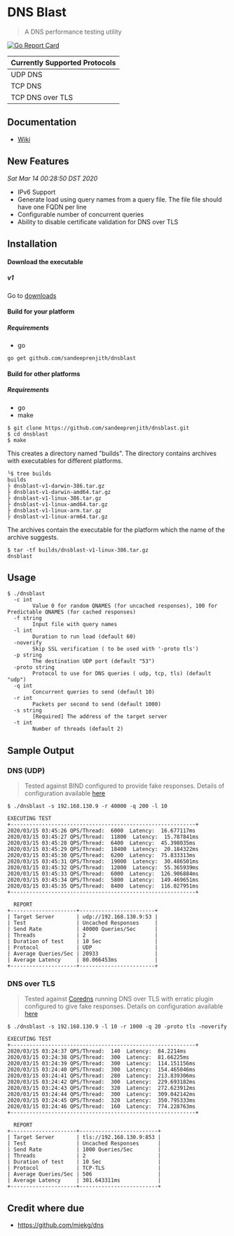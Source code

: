 # DNS Blast
> A DNS performance testing utility


[![Go Report Card](https://goreportcard.com/badge/github.com/sandeeprenjith/dnsblast)](https://goreportcard.com/report/github.com/sandeeprenjith/dnsblast)

| Currently Supported Protocols |
| ----------------------------- |
| UDP DNS                      	|
| TCP DNS                      	|
| TCP DNS over TLS             	|

## Documentation

* [Wiki](https://github.com/sandeeprenjith/dnsblast/wiki)

## New Features

*Sat Mar 14 00:28:50 DST 2020*

* IPv6 Support
* Generate load using query names from a query file. The file file should have one FQDN per line
* Configurable number of concurrent queries
* Ability to disable certificate validation for DNS over TLS


## Installation 

#### Download the executable

##### v1
Go to [downloads](https://github.com/sandeeprenjith/dnsblast/tree/v1/builds)

#### Build for your platform

##### Requirements

* go

```
go get github.com/sandeeprenjith/dnsblast

```

#### Build for other platforms 

##### Requirements

* go
* make

```
$ git clone https://github.com/sandeeprenjith/dnsblast.git
$ cd dnsblast
$ make
```
This creates a directory named "builds". The directory contains archives with executables for different platforms. 

```
╰$ tree builds
builds
├ dnsblast-v1-darwin-386.tar.gz
├ dnsblast-v1-darwin-amd64.tar.gz
├ dnsblast-v1-linux-386.tar.gz
├ dnsblast-v1-linux-amd64.tar.gz
├ dnsblast-v1-linux-arm.tar.gz
├ dnsblast-v1-linux-arm64.tar.gz

```
The archives contain the executable for the platform which the name of the archive suggests.

```
$ tar -tf builds/dnsblast-v1-linux-386.tar.gz
dnsblast
```


## Usage

```
$ ./dnsblast
  -c int
        Value 0 for random QNAMES (for uncached responses), 100 for Predictable QNAMES (for cached responses)
  -f string
        Input file with query names
  -l int
        Duration to run load (default 60)
  -noverify
        Skip SSL verification ( to be used with '-proto tls')
  -p string
        The destination UDP port (default "53")
  -proto string
        Protocol to use for DNS queries ( udp, tcp, tls) (default "udp")
  -q int
        Concurrent queries to send (default 10)
  -r int
        Packets per second to send (default 1000)
  -s string
        [Required] The address of the target server
  -t int
        Number of threads (default 2)
```

## Sample Output

### DNS (UDP)

> Tested against BIND configured to provide fake responses. 
> Details of configuration available [here](fake-responders/Bind)

```
$ ./dnsblast -s 192.168.130.9 -r 40000 -q 200 -l 10

EXECUTING TEST
+-----------------------------------------------------------+
2020/03/15 03:45:26 QPS/Thread:  6000  Latency:  16.677117ms
2020/03/15 03:45:27 QPS/Thread:  11800  Latency:  15.787841ms
2020/03/15 03:45:28 QPS/Thread:  6400  Latency:  45.398035ms
2020/03/15 03:45:29 QPS/Thread:  18400  Latency:  20.184322ms
2020/03/15 03:45:30 QPS/Thread:  6200  Latency:  75.833313ms
2020/03/15 03:45:31 QPS/Thread:  19000  Latency:  30.486501ms
2020/03/15 03:45:32 QPS/Thread:  12000  Latency:  55.365939ms
2020/03/15 03:45:33 QPS/Thread:  6000  Latency:  126.906884ms
2020/03/15 03:45:34 QPS/Thread:  5800  Latency:  149.469651ms
2020/03/15 03:45:35 QPS/Thread:  8400  Latency:  116.027951ms
+-----------------------------------------------------------+

  REPORT
+---------------------+------------------------+
| Target Server       | udp://192.168.130.9:53 |
| Test                | Uncached Responses     |
| Send Rate           | 40000 Queries/Sec      |
| Threads             | 2                      |
| Duration of test    | 10 Sec                 |
| Protocol            | UDP                    |
| Average Queries/Sec | 20933                  |
| Average Latency     | 80.066453ms            |
+---------------------+------------------------+
```

### DNS over TLS

> Tested against [Coredns](https://coredns.io) running DNS over TLS with erratic plugin configured to give fake responses.
> Details on configuration available [here](fake-responders/Coredns)

```
$ ./dnsblast -s 192.168.130.9 -l 10 -r 1000 -q 20 -proto tls -noverify

EXECUTING TEST
+-----------------------------------------------------------+
2020/03/15 03:24:37 QPS/Thread:  140  Latency:  84.2214ms
2020/03/15 03:24:38 QPS/Thread:  300  Latency:  81.66225ms
2020/03/15 03:24:39 QPS/Thread:  300  Latency:  114.151156ms
2020/03/15 03:24:40 QPS/Thread:  300  Latency:  154.465046ms
2020/03/15 03:24:41 QPS/Thread:  280  Latency:  213.839306ms
2020/03/15 03:24:42 QPS/Thread:  300  Latency:  229.693182ms
2020/03/15 03:24:43 QPS/Thread:  320  Latency:  272.623912ms
2020/03/15 03:24:44 QPS/Thread:  300  Latency:  309.042142ms
2020/03/15 03:24:45 QPS/Thread:  320  Latency:  350.795333ms
2020/03/15 03:24:46 QPS/Thread:  160  Latency:  774.228763ms
+-----------------------------------------------------------+

  REPORT
+---------------------+-------------------------+
| Target Server       | tls://192.168.130.9:853 |
| Test                | Uncached Responses      |
| Send Rate           | 1000 Queries/Sec        |
| Threads             | 2                       |
| Duration of test    | 10 Sec                  |
| Protocol            | TCP-TLS                 |
| Average Queries/Sec | 506                     |
| Average Latency     | 301.643311ms            |
+---------------------+-------------------------+
```

## Credit where due

* https://github.com/miekg/dns
